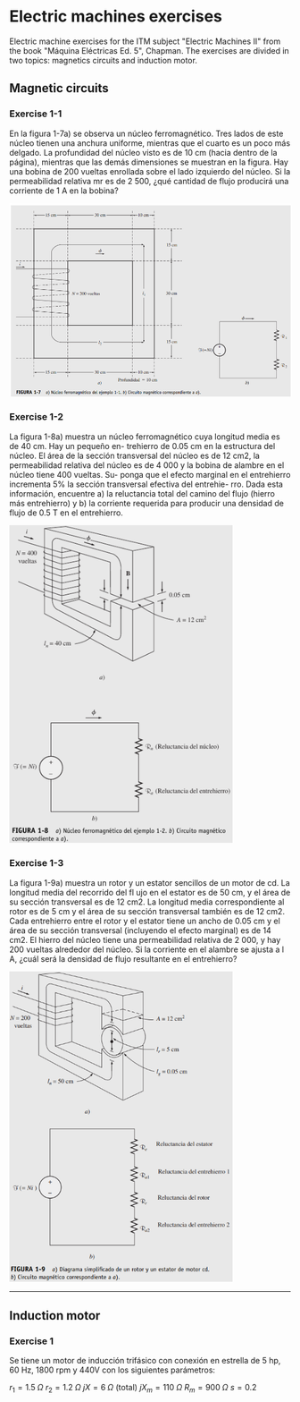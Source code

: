 # Electric machines exercises

Electric machine exercises for the ITM subject "Electric Machines II" from the book "Máquina Eléctricas Ed. 5", Chapman.
The exercises are divided in two topics: magnetics circuits and induction motor.

## Magnetic circuits

### Exercise 1-1

En la figura 1-7a) se observa un núcleo ferromagnético. Tres lados de este núcleo tienen una anchura
uniforme, mientras que el cuarto es un poco más delgado. La profundidad del núcleo visto es de 10 cm
(hacia dentro de la página), mientras que las demás dimensiones se muestran en la figura. Hay una bobina
de 200 vueltas enrollada sobre el lado izquierdo del núcleo. Si la permeabilidad relativa mr es de 2 500,
¿qué cantidad de flujo producirá una corriente de 1 A en la bobina?

<img src="images/ex1_1.png" alt="Exercise 1-1" width="550" height="auto"/>

### Exercise 1-2

La figura 1-8a) muestra un núcleo ferromagnético cuya longitud media es de 40 cm. Hay un pequeño en-
trehierro de 0.05 cm en la estructura del núcleo. El área de la sección transversal del núcleo es de 12 cm2,
la permeabilidad relativa del núcleo es de 4 000 y la bobina de alambre en el núcleo tiene 400 vueltas. Su-
ponga que el efecto marginal en el entrehierro incrementa 5% la sección transversal efectiva del entrehie-
rro. Dada esta información, encuentre a) la reluctancia total del camino del flujo (hierro más entrehierro)
y b) la corriente requerida para producir una densidad de flujo de 0.5 T en el entrehierro.

<img src="images/ex1_2.png" alt="Exercise 1-2" width="400" height="auto"/>

### Exercise 1-3

La figura 1-9a) muestra un rotor y un estator sencillos de un motor de cd. La longitud media del recorrido
del fl ujo en el estator es de 50 cm, y el área de su sección transversal es de 12 cm2. La longitud media
correspondiente al rotor es de 5 cm y el área de su sección transversal también es de 12 cm2. Cada entrehierro
entre el rotor y el estator tiene un ancho de 0.05 cm y el área de su sección transversal (incluyendo
el efecto marginal) es de 14 cm2. El hierro del núcleo tiene una permeabilidad relativa de 2 000, y hay 200
vueltas alrededor del núcleo. Si la corriente en el alambre se ajusta a l A, ¿cuál será la densidad de flujo
resultante en el entrehierro?

<img src="images/ex1_3.png" alt="Exercise 1-2" width="400" height="auto"/>

--------------------------------------------------------------------------------------------------------------

## Induction motor

### Exercise 1

Se tiene un motor de inducción trifásico con conexión en estrella de 5 hp, 60 Hz, 1800 rpm y 440V con los
siguientes parámetros:

$r_1 = 1.5 \; \Omega$
$r_2 = 1.2\; \Omega$
$jX = 6\; \Omega$ (total)
$jX_m = 110\; \Omega$
$R_m = 900\; \Omega$
$s = 0.2$
